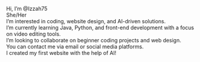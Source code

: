 Hi, I’m @Izzah75   
She/Her  
I’m interested in coding, website design, and AI-driven solutions.  
I’m currently learning Java, Python, and front-end development with a focus on video editing tools.  
I’m looking to collaborate on beginner coding projects and web design.  
You can contact me via email or social media platforms.  
I created my first website with the help of AI!
